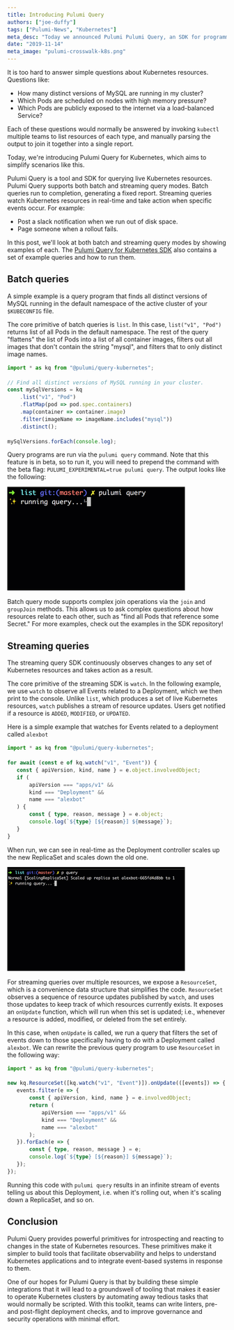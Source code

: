 ```yaml
---
title: Introducing Pulumi Query
authors: ["joe-duffy"]
tags: ["Pulumi-News", "Kubernetes"]
meta_desc: "Today we announced Pulumi Pulumi Query, an SDK for programmatically querying cloud resources."
date: "2019-11-14"
meta_image: "pulumi-crosswalk-k8s.png"
---
```


It is too hard to answer simple questions about Kubernetes resources. Questions like:

* How many distinct versions of MySQL are running in my cluster?
* Which Pods are scheduled on nodes with high memory pressure?
* Which Pods are publicly exposed to the internet via a load-balanced Service?

Each of these questions would normally be answered by invoking `kubectl` multiple teams to list
resources of each type, and manually parsing the output to join it together into a single report.

Today, we're introducing Pulumi Query for Kubernetes, which aims to simplify scenarios like this.

Pulumi Query is a tool and SDK for querying live Kubernetes resources. Pulumi Query supports both
batch and streaming query modes. Batch queries run to completion, generating a fixed report. Streaming queries watch Kubernetes resources in real-time and take action when specific events
occur. For example:

* Post a slack notification when we run out of disk space.
* Page someone when a rollout fails.

In this post, we'll look at both batch and streaming query modes by showing examples of each. The
[Pulumi Query for Kubernetes SDK](https://github.com/pulumi/pulumi-query-kubernetes) also contains a set
of example queries and how to run them.

## Batch queries

A simple example is a query program that finds all distinct versions of MySQL running in the default
namespace of the active cluster of your `$KUBECONFIG` file.

The core primitive of batch queries is `list`. In this case, `list("v1", "Pod")` returns list of all
Pods in the default namespace. The rest of the query "flattens" the list of Pods into a list of all
container images, filters out all images that don't contain the string "mysql", and filters that
to only distinct image names.

```typescript
import * as kq from "@pulumi/query-kubernetes";

// Find all distinct versions of MySQL running in your cluster.
const mySqlVersions = kq
    .list("v1", "Pod")
    .flatMap(pod => pod.spec.containers)
    .map(container => container.image)
    .filter(imageName => imageName.includes("mysql"))
    .distinct();

mySqlVersions.forEach(console.log);
```

Query programs are run via the `pulumi query` command. Note that this feature is in beta, so to run
it, you will need to prepend the command with the beta flag: `PULUMI_EXPERIMENTAL=true pulumi
query`. The output looks like the following:

![Querying a list of resources](query-list.gif)

Batch query mode supports complex join operations via the `join` and `groupJoin` methods. This
allows us to ask complex questions about how resources relate to each other, such as "find all Pods
that reference some Secret." For more examples, check out the examples in the SDK repository!

## Streaming queries

The streaming query SDK continuously observes changes to any set of Kubernetes resources
and takes action as a result.

The core primitive of the streaming SDK is `watch`. In the following example, we use `watch` to
observe all Events related to a Deployment, which we then print to the console. Unlike `list`, which
produces a set of live Kubernetes resources, `watch` publishes a stream of resource updates. Users
get notified if a resource is `ADDED`, `MODIFIED`, or `UPDATED`.

Here is a simple example that watches for Events related to a deployment called `alexbot`

```typescript
import * as kq from "@pulumi/query-kubernetes";

for await (const e of kq.watch("v1", "Event")) {
   const { apiVersion, kind, name } = e.object.involvedObject;
   if (
       apiVersion === "apps/v1" &&
       kind === "Deployment" &&
       name === "alexbot"
   ) {
       const { type, reason, message } = e.object;
       console.log(`${type} [${reason}] ${message}`);
   }
}
```

When run, we can see in real-time as the Deployment controller scales up the new ReplicaSet and
scales down the old one.

![Querying a stream of resources](query-watch.gif)

For streaming queries over multiple resources, we expose a `ResourceSet`, which is a convenience
data structure that simplifies the code. `ResourceSet` observes a sequence of resource updates
published by `watch`, and uses those updates to keep track of which resources currently exists. It
exposes an `onUpdate` function, which will run when this set is updated; i.e., whenever a resource
is added, modified, or deleted from the set entirely.

In this case, when `onUpdate` is called, we run a query that filters the set of events down to those
specifically having to do with a Deployment called `alexbot`. We can rewrite the previous query
program to use `ResourceSet` in the following way:

```typescript
import * as kq from "@pulumi/query-kubernetes";

new kq.ResourceSet([kq.watch("v1", "Event")]).onUpdate(([events]) => {
   events.filter(e => {
       const { apiVersion, kind, name } = e.involvedObject;
       return (
           apiVersion === "apps/v1" &&
           kind === "Deployment" &&
           name === "alexbot"
       );
   }).forEach(e => {
       const { type, reason, message } = e;
       console.log(`${type} [${reason}] ${message}`);
   });
});
```

Running this code with `pulumi query` results in an infinite stream of events telling us about this
Deployment, i.e. when it's rolling out, when it's scaling down a ReplicaSet, and so on.

## Conclusion

Pulumi Query provides powerful primitives for introspecting and reacting to changes in the state
of Kubernetes resources. These primitives make it simpler to build tools that facilitate
observability and helps to understand Kubernetes applications and to integrate event-based systems
in response to them.

One of our hopes for Pulumi Query is that by building these simple integrations that it will lead to a
groundswell of tooling that makes it easier to operate Kubernetes clusters by automating away
tedious tasks that would normally be scripted. With this toolkit, teams can
write linters, pre- and post-flight deployment checks, and to improve governance and security
operations with minimal effort.
